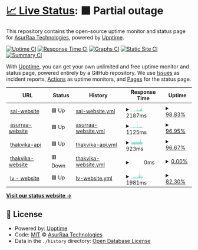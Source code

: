 # [📈 Live Status](https://AsurRaa.github.io/status): <!--live status--> **🟧 Partial outage**

This repository contains the open-source uptime monitor and status page for [AsurRaa Technologies](engineer.asurraa.com), powered by [Upptime](https://github.com/upptime/upptime).

[![Uptime CI](https://github.com/AsurRaa/status/workflows/Uptime%20CI/badge.svg)](https://github.com/upptime/upptime/actions?query=workflow%3A%22Uptime+CI%22)
[![Response Time CI](https://github.com/AsurRaa/status/workflows/Response%20Time%20CI/badge.svg)](https://github.com/upptime/upptime/actions?query=workflow%3A%22Response+Time+CI%22)
[![Graphs CI](https://github.com/AsurRaa/status/workflows/Graphs%20CI/badge.svg)](https://github.com/upptime/upptime/actions?query=workflow%3A%22Graphs+CI%22)
[![Static Site CI](https://github.com/AsurRaa/status/workflows/Static%20Site%20CI/badge.svg)](https://github.com/upptime/upptime/actions?query=workflow%3A%22Static+Site+CI%22)
[![Summary CI](https://github.com/AsurRaa/status/workflows/Summary%20CI/badge.svg)](https://github.com/upptime/upptime/actions?query=workflow%3A%22Summary+CI%22)

With [Upptime](https://upptime.js.org), you can get your own unlimited and free uptime monitor and status page, powered entirely by a GitHub repository. We use [Issues](https://github.com/AsurRaa/status/issues) as incident reports, [Actions](https://github.com/AsurRaa/status/actions) as uptime monitors, and [Pages](https://AsurRaa.github.io/status) for the status page.

<!--start: status pages-->
<!-- This summary is generated by Upptime (https://github.com/upptime/upptime) -->
<!-- Do not edit this manually, your changes will be overwritten -->
<!-- prettier-ignore -->
| URL | Status | History | Response Time | Uptime |
| --- | ------ | ------- | ------------- | ------ |
| <img alt="" src="https://favicons.githubusercontent.com/saicambodianartist.com" height="13"> [sai-website](https://saicambodianartist.com) | 🟩 Up | [sai-website.yml](https://github.com/AsurRaa/status/commits/master/history/sai-website.yml) | <details><summary><img alt="Response time graph" src="./graphs/sai-website/response-time-week.png" height="20"> 2187ms</summary><br><a href="https://status.asurraa.com/history/sai-website"><img alt="Response time 2101" src="https://img.shields.io/endpoint?url=https%3A%2F%2Fraw.githubusercontent.com%2FAsurRaa%2Fstatus%2Fmaster%2Fapi%2Fsai-website%2Fresponse-time.json"></a><br><a href="https://status.asurraa.com/history/sai-website"><img alt="24-hour response time 4222" src="https://img.shields.io/endpoint?url=https%3A%2F%2Fraw.githubusercontent.com%2FAsurRaa%2Fstatus%2Fmaster%2Fapi%2Fsai-website%2Fresponse-time-day.json"></a><br><a href="https://status.asurraa.com/history/sai-website"><img alt="7-day response time 2187" src="https://img.shields.io/endpoint?url=https%3A%2F%2Fraw.githubusercontent.com%2FAsurRaa%2Fstatus%2Fmaster%2Fapi%2Fsai-website%2Fresponse-time-week.json"></a><br><a href="https://status.asurraa.com/history/sai-website"><img alt="30-day response time 2101" src="https://img.shields.io/endpoint?url=https%3A%2F%2Fraw.githubusercontent.com%2FAsurRaa%2Fstatus%2Fmaster%2Fapi%2Fsai-website%2Fresponse-time-month.json"></a><br><a href="https://status.asurraa.com/history/sai-website"><img alt="1-year response time 2101" src="https://img.shields.io/endpoint?url=https%3A%2F%2Fraw.githubusercontent.com%2FAsurRaa%2Fstatus%2Fmaster%2Fapi%2Fsai-website%2Fresponse-time-year.json"></a></details> | <details><summary><a href="https://status.asurraa.com/history/sai-website">98.83%</a></summary><a href="https://status.asurraa.com/history/sai-website"><img alt="All-time uptime 98.94%" src="https://img.shields.io/endpoint?url=https%3A%2F%2Fraw.githubusercontent.com%2FAsurRaa%2Fstatus%2Fmaster%2Fapi%2Fsai-website%2Fuptime.json"></a><br><a href="https://status.asurraa.com/history/sai-website"><img alt="24-hour uptime 91.83%" src="https://img.shields.io/endpoint?url=https%3A%2F%2Fraw.githubusercontent.com%2FAsurRaa%2Fstatus%2Fmaster%2Fapi%2Fsai-website%2Fuptime-day.json"></a><br><a href="https://status.asurraa.com/history/sai-website"><img alt="7-day uptime 98.83%" src="https://img.shields.io/endpoint?url=https%3A%2F%2Fraw.githubusercontent.com%2FAsurRaa%2Fstatus%2Fmaster%2Fapi%2Fsai-website%2Fuptime-week.json"></a><br><a href="https://status.asurraa.com/history/sai-website"><img alt="30-day uptime 98.94%" src="https://img.shields.io/endpoint?url=https%3A%2F%2Fraw.githubusercontent.com%2FAsurRaa%2Fstatus%2Fmaster%2Fapi%2Fsai-website%2Fuptime-month.json"></a><br><a href="https://status.asurraa.com/history/sai-website"><img alt="1-year uptime 98.94%" src="https://img.shields.io/endpoint?url=https%3A%2F%2Fraw.githubusercontent.com%2FAsurRaa%2Fstatus%2Fmaster%2Fapi%2Fsai-website%2Fuptime-year.json"></a></details>
| <img alt="" src="https://favicons.githubusercontent.com/asurraa.com" height="13"> [asurraa-website](https://asurraa.com) | 🟩 Up | [asurraa-website.yml](https://github.com/AsurRaa/status/commits/master/history/asurraa-website.yml) | <details><summary><img alt="Response time graph" src="./graphs/asurraa-website/response-time-week.png" height="20"> 1125ms</summary><br><a href="https://status.asurraa.com/history/asurraa-website"><img alt="Response time 1125" src="https://img.shields.io/endpoint?url=https%3A%2F%2Fraw.githubusercontent.com%2FAsurRaa%2Fstatus%2Fmaster%2Fapi%2Fasurraa-website%2Fresponse-time.json"></a><br><a href="https://status.asurraa.com/history/asurraa-website"><img alt="24-hour response time 1293" src="https://img.shields.io/endpoint?url=https%3A%2F%2Fraw.githubusercontent.com%2FAsurRaa%2Fstatus%2Fmaster%2Fapi%2Fasurraa-website%2Fresponse-time-day.json"></a><br><a href="https://status.asurraa.com/history/asurraa-website"><img alt="7-day response time 1125" src="https://img.shields.io/endpoint?url=https%3A%2F%2Fraw.githubusercontent.com%2FAsurRaa%2Fstatus%2Fmaster%2Fapi%2Fasurraa-website%2Fresponse-time-week.json"></a><br><a href="https://status.asurraa.com/history/asurraa-website"><img alt="30-day response time 1125" src="https://img.shields.io/endpoint?url=https%3A%2F%2Fraw.githubusercontent.com%2FAsurRaa%2Fstatus%2Fmaster%2Fapi%2Fasurraa-website%2Fresponse-time-month.json"></a><br><a href="https://status.asurraa.com/history/asurraa-website"><img alt="1-year response time 1125" src="https://img.shields.io/endpoint?url=https%3A%2F%2Fraw.githubusercontent.com%2FAsurRaa%2Fstatus%2Fmaster%2Fapi%2Fasurraa-website%2Fresponse-time-year.json"></a></details> | <details><summary><a href="https://status.asurraa.com/history/asurraa-website">96.95%</a></summary><a href="https://status.asurraa.com/history/asurraa-website"><img alt="All-time uptime 96.95%" src="https://img.shields.io/endpoint?url=https%3A%2F%2Fraw.githubusercontent.com%2FAsurRaa%2Fstatus%2Fmaster%2Fapi%2Fasurraa-website%2Fuptime.json"></a><br><a href="https://status.asurraa.com/history/asurraa-website"><img alt="24-hour uptime 92.14%" src="https://img.shields.io/endpoint?url=https%3A%2F%2Fraw.githubusercontent.com%2FAsurRaa%2Fstatus%2Fmaster%2Fapi%2Fasurraa-website%2Fuptime-day.json"></a><br><a href="https://status.asurraa.com/history/asurraa-website"><img alt="7-day uptime 96.95%" src="https://img.shields.io/endpoint?url=https%3A%2F%2Fraw.githubusercontent.com%2FAsurRaa%2Fstatus%2Fmaster%2Fapi%2Fasurraa-website%2Fuptime-week.json"></a><br><a href="https://status.asurraa.com/history/asurraa-website"><img alt="30-day uptime 96.95%" src="https://img.shields.io/endpoint?url=https%3A%2F%2Fraw.githubusercontent.com%2FAsurRaa%2Fstatus%2Fmaster%2Fapi%2Fasurraa-website%2Fuptime-month.json"></a><br><a href="https://status.asurraa.com/history/asurraa-website"><img alt="1-year uptime 96.95%" src="https://img.shields.io/endpoint?url=https%3A%2F%2Fraw.githubusercontent.com%2FAsurRaa%2Fstatus%2Fmaster%2Fapi%2Fasurraa-website%2Fuptime-year.json"></a></details>
| <img alt="" src="https://favicons.githubusercontent.com/thakvika-api-dev.asurraa.com" height="13"> [thakvika-api](https://thakvika-api-dev.asurraa.com) | 🟩 Up | [thakvika-api.yml](https://github.com/AsurRaa/status/commits/master/history/thakvika-api.yml) | <details><summary><img alt="Response time graph" src="./graphs/thakvika-api/response-time-week.png" height="20"> 923ms</summary><br><a href="https://status.asurraa.com/history/thakvika-api"><img alt="Response time 920" src="https://img.shields.io/endpoint?url=https%3A%2F%2Fraw.githubusercontent.com%2FAsurRaa%2Fstatus%2Fmaster%2Fapi%2Fthakvika-api%2Fresponse-time.json"></a><br><a href="https://status.asurraa.com/history/thakvika-api"><img alt="24-hour response time 1006" src="https://img.shields.io/endpoint?url=https%3A%2F%2Fraw.githubusercontent.com%2FAsurRaa%2Fstatus%2Fmaster%2Fapi%2Fthakvika-api%2Fresponse-time-day.json"></a><br><a href="https://status.asurraa.com/history/thakvika-api"><img alt="7-day response time 923" src="https://img.shields.io/endpoint?url=https%3A%2F%2Fraw.githubusercontent.com%2FAsurRaa%2Fstatus%2Fmaster%2Fapi%2Fthakvika-api%2Fresponse-time-week.json"></a><br><a href="https://status.asurraa.com/history/thakvika-api"><img alt="30-day response time 920" src="https://img.shields.io/endpoint?url=https%3A%2F%2Fraw.githubusercontent.com%2FAsurRaa%2Fstatus%2Fmaster%2Fapi%2Fthakvika-api%2Fresponse-time-month.json"></a><br><a href="https://status.asurraa.com/history/thakvika-api"><img alt="1-year response time 920" src="https://img.shields.io/endpoint?url=https%3A%2F%2Fraw.githubusercontent.com%2FAsurRaa%2Fstatus%2Fmaster%2Fapi%2Fthakvika-api%2Fresponse-time-year.json"></a></details> | <details><summary><a href="https://status.asurraa.com/history/thakvika-api">96.67%</a></summary><a href="https://status.asurraa.com/history/thakvika-api"><img alt="All-time uptime 87.90%" src="https://img.shields.io/endpoint?url=https%3A%2F%2Fraw.githubusercontent.com%2FAsurRaa%2Fstatus%2Fmaster%2Fapi%2Fthakvika-api%2Fuptime.json"></a><br><a href="https://status.asurraa.com/history/thakvika-api"><img alt="24-hour uptime 92.45%" src="https://img.shields.io/endpoint?url=https%3A%2F%2Fraw.githubusercontent.com%2FAsurRaa%2Fstatus%2Fmaster%2Fapi%2Fthakvika-api%2Fuptime-day.json"></a><br><a href="https://status.asurraa.com/history/thakvika-api"><img alt="7-day uptime 96.67%" src="https://img.shields.io/endpoint?url=https%3A%2F%2Fraw.githubusercontent.com%2FAsurRaa%2Fstatus%2Fmaster%2Fapi%2Fthakvika-api%2Fuptime-week.json"></a><br><a href="https://status.asurraa.com/history/thakvika-api"><img alt="30-day uptime 87.90%" src="https://img.shields.io/endpoint?url=https%3A%2F%2Fraw.githubusercontent.com%2FAsurRaa%2Fstatus%2Fmaster%2Fapi%2Fthakvika-api%2Fuptime-month.json"></a><br><a href="https://status.asurraa.com/history/thakvika-api"><img alt="1-year uptime 87.90%" src="https://img.shields.io/endpoint?url=https%3A%2F%2Fraw.githubusercontent.com%2FAsurRaa%2Fstatus%2Fmaster%2Fapi%2Fthakvika-api%2Fuptime-year.json"></a></details>
| <img alt="" src="https://favicons.githubusercontent.com/thakvika.asurraa.com" height="13"> [thakvika-website](https://thakvika.asurraa.com) | 🟥 Down | [thakvika-website.yml](https://github.com/AsurRaa/status/commits/master/history/thakvika-website.yml) | <details><summary><img alt="Response time graph" src="./graphs/thakvika-website/response-time-week.png" height="20"> 0ms</summary><br><a href="https://status.asurraa.com/history/thakvika-website"><img alt="Response time 0" src="https://img.shields.io/endpoint?url=https%3A%2F%2Fraw.githubusercontent.com%2FAsurRaa%2Fstatus%2Fmaster%2Fapi%2Fthakvika-website%2Fresponse-time.json"></a><br><a href="https://status.asurraa.com/history/thakvika-website"><img alt="24-hour response time 0" src="https://img.shields.io/endpoint?url=https%3A%2F%2Fraw.githubusercontent.com%2FAsurRaa%2Fstatus%2Fmaster%2Fapi%2Fthakvika-website%2Fresponse-time-day.json"></a><br><a href="https://status.asurraa.com/history/thakvika-website"><img alt="7-day response time 0" src="https://img.shields.io/endpoint?url=https%3A%2F%2Fraw.githubusercontent.com%2FAsurRaa%2Fstatus%2Fmaster%2Fapi%2Fthakvika-website%2Fresponse-time-week.json"></a><br><a href="https://status.asurraa.com/history/thakvika-website"><img alt="30-day response time 0" src="https://img.shields.io/endpoint?url=https%3A%2F%2Fraw.githubusercontent.com%2FAsurRaa%2Fstatus%2Fmaster%2Fapi%2Fthakvika-website%2Fresponse-time-month.json"></a><br><a href="https://status.asurraa.com/history/thakvika-website"><img alt="1-year response time 0" src="https://img.shields.io/endpoint?url=https%3A%2F%2Fraw.githubusercontent.com%2FAsurRaa%2Fstatus%2Fmaster%2Fapi%2Fthakvika-website%2Fresponse-time-year.json"></a></details> | <details><summary><a href="https://status.asurraa.com/history/thakvika-website">0.00%</a></summary><a href="https://status.asurraa.com/history/thakvika-website"><img alt="All-time uptime 0.00%" src="https://img.shields.io/endpoint?url=https%3A%2F%2Fraw.githubusercontent.com%2FAsurRaa%2Fstatus%2Fmaster%2Fapi%2Fthakvika-website%2Fuptime.json"></a><br><a href="https://status.asurraa.com/history/thakvika-website"><img alt="24-hour uptime 0.00%" src="https://img.shields.io/endpoint?url=https%3A%2F%2Fraw.githubusercontent.com%2FAsurRaa%2Fstatus%2Fmaster%2Fapi%2Fthakvika-website%2Fuptime-day.json"></a><br><a href="https://status.asurraa.com/history/thakvika-website"><img alt="7-day uptime 0.00%" src="https://img.shields.io/endpoint?url=https%3A%2F%2Fraw.githubusercontent.com%2FAsurRaa%2Fstatus%2Fmaster%2Fapi%2Fthakvika-website%2Fuptime-week.json"></a><br><a href="https://status.asurraa.com/history/thakvika-website"><img alt="30-day uptime 0.00%" src="https://img.shields.io/endpoint?url=https%3A%2F%2Fraw.githubusercontent.com%2FAsurRaa%2Fstatus%2Fmaster%2Fapi%2Fthakvika-website%2Fuptime-month.json"></a><br><a href="https://status.asurraa.com/history/thakvika-website"><img alt="1-year uptime 0.00%" src="https://img.shields.io/endpoint?url=https%3A%2F%2Fraw.githubusercontent.com%2FAsurRaa%2Fstatus%2Fmaster%2Fapi%2Fthakvika-website%2Fuptime-year.json"></a></details>
| <img alt="" src="https://favicons.githubusercontent.com/lauvann.info" height="13"> [lv - website](https://lauvann.info/) | 🟩 Up | [lv-website.yml](https://github.com/AsurRaa/status/commits/master/history/lv-website.yml) | <details><summary><img alt="Response time graph" src="./graphs/lv-website/response-time-week.png" height="20"> 1981ms</summary><br><a href="https://status.asurraa.com/history/lv-website"><img alt="Response time 1981" src="https://img.shields.io/endpoint?url=https%3A%2F%2Fraw.githubusercontent.com%2FAsurRaa%2Fstatus%2Fmaster%2Fapi%2Flv-website%2Fresponse-time.json"></a><br><a href="https://status.asurraa.com/history/lv-website"><img alt="24-hour response time 2561" src="https://img.shields.io/endpoint?url=https%3A%2F%2Fraw.githubusercontent.com%2FAsurRaa%2Fstatus%2Fmaster%2Fapi%2Flv-website%2Fresponse-time-day.json"></a><br><a href="https://status.asurraa.com/history/lv-website"><img alt="7-day response time 1981" src="https://img.shields.io/endpoint?url=https%3A%2F%2Fraw.githubusercontent.com%2FAsurRaa%2Fstatus%2Fmaster%2Fapi%2Flv-website%2Fresponse-time-week.json"></a><br><a href="https://status.asurraa.com/history/lv-website"><img alt="30-day response time 1981" src="https://img.shields.io/endpoint?url=https%3A%2F%2Fraw.githubusercontent.com%2FAsurRaa%2Fstatus%2Fmaster%2Fapi%2Flv-website%2Fresponse-time-month.json"></a><br><a href="https://status.asurraa.com/history/lv-website"><img alt="1-year response time 1981" src="https://img.shields.io/endpoint?url=https%3A%2F%2Fraw.githubusercontent.com%2FAsurRaa%2Fstatus%2Fmaster%2Fapi%2Flv-website%2Fresponse-time-year.json"></a></details> | <details><summary><a href="https://status.asurraa.com/history/lv-website">82.30%</a></summary><a href="https://status.asurraa.com/history/lv-website"><img alt="All-time uptime 82.30%" src="https://img.shields.io/endpoint?url=https%3A%2F%2Fraw.githubusercontent.com%2FAsurRaa%2Fstatus%2Fmaster%2Fapi%2Flv-website%2Fuptime.json"></a><br><a href="https://status.asurraa.com/history/lv-website"><img alt="24-hour uptime 92.76%" src="https://img.shields.io/endpoint?url=https%3A%2F%2Fraw.githubusercontent.com%2FAsurRaa%2Fstatus%2Fmaster%2Fapi%2Flv-website%2Fuptime-day.json"></a><br><a href="https://status.asurraa.com/history/lv-website"><img alt="7-day uptime 82.30%" src="https://img.shields.io/endpoint?url=https%3A%2F%2Fraw.githubusercontent.com%2FAsurRaa%2Fstatus%2Fmaster%2Fapi%2Flv-website%2Fuptime-week.json"></a><br><a href="https://status.asurraa.com/history/lv-website"><img alt="30-day uptime 82.30%" src="https://img.shields.io/endpoint?url=https%3A%2F%2Fraw.githubusercontent.com%2FAsurRaa%2Fstatus%2Fmaster%2Fapi%2Flv-website%2Fuptime-month.json"></a><br><a href="https://status.asurraa.com/history/lv-website"><img alt="1-year uptime 82.30%" src="https://img.shields.io/endpoint?url=https%3A%2F%2Fraw.githubusercontent.com%2FAsurRaa%2Fstatus%2Fmaster%2Fapi%2Flv-website%2Fuptime-year.json"></a></details>

<!--end: status pages-->

[**Visit our status website →**](https://AsurRaa.github.io/status)

## 📄 License

- Powered by: [Upptime](https://github.com/upptime/upptime)
- Code: [MIT](./LICENSE) © [AsurRaa Technologies](engineer.asurraa.com)
- Data in the `./history` directory: [Open Database License](https://opendatacommons.org/licenses/odbl/1-0/)
